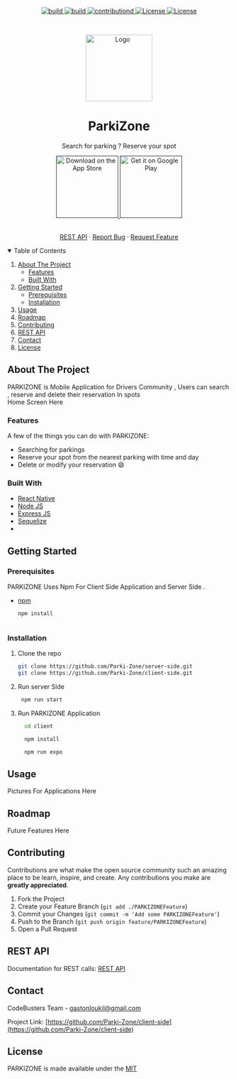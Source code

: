 
<p align="center">
<a href="https://github.com/Parki-Zone/server-side/">
    <img alt="build" src="https://img.shields.io/badge/build-passing-brightgreen?style=for-the-badge">
  </a>
   <a href="https://github.com/Parki-Zone/client-side/">
    <img alt="build" src="https://img.shields.io/badge/build-passing-brightgreen?style=for-the-badge">
  </a>
  
  <a href="#Contributing">
    <img alt="contributiond" src="https://img.shields.io/badge/constributions-welcome-orange?style=for-the-badge">
  </a>
  <a href="https://github.com/Parki-Zone/client-side/blob/main/LICENSE">
    <img alt="License" src="https://img.shields.io/badge/Licence-MIT-blue?style=for-the-badge">
  </a>
 <a href="https://github.com/Parki-Zone/server-side/blob/main/LICENSE">
    <img alt="License" src="https://img.shields.io/badge/Licence-MIT-blue?style=for-the-badge">
  </a>
</p>

<!-- PROJECT LOGO -->
<br />
<p align="center">
  <a href="https://github.com/Parki-Zone/client-side/">
    <img src="logo.png" alt="Logo" width="150" height="150">
  </a>

  <h1 align="center" >ParkiZone</h1>

  <p align="center">
    Search for parking  ? Reserve your spot
    <br />
  </p>
  <p align="center">
  <a href="">
    <img alt="Download on the App Store" title="App Store" src="http://i.imgur.com/0n2zqHD.png" width="140">
  </a>

  <a href="">
    <img alt="Get it on Google Play" title="Google Play" src="http://i.imgur.com/mtGRPuM.png" width="140">
  </a>
</p>
<p align="center">
    <br />
    <a href="#REST-API">REST API</a>
    ·
    <a href="https://github.com/Parki-Zone/server-side/issues">Report Bug</a>
    ·
    <a href="https://github.com/Parki-Zone/client-side/issues">Request Feature</a>
  </p>
</p>




<details open="open">
  <summary>Table of Contents</summary>
  <ol>
    <li>
      <a href="#about-the-project">About The Project</a>
      <ul>
        <li><a href="#Features">Features</a></li>
        <li><a href="#built-with">Built With</a></li>
      </ul>
    </li>
    <li>
      <a href="#getting-started">Getting Started</a>
      <ul>
        <li><a href="#prerequisites">Prerequisites</a></li>
        <li><a href="#installation">Installation</a></li>
      </ul>
    </li>
    <li><a href="#usage">Usage</a></li>
    <li><a href="#roadmap">Roadmap</a></li>
    <li><a href="#contributing">Contributing</a></li>
    <li><a href="#REST-API">REST API</a></li>
    <li><a href="#contact">Contact</a></li>
    <li><a href="#license">License</a></li>
  </ol>
</details>



<!-- ABOUT THE PROJECT -->
## About The Project
PARKIZONE is Mobile Application for Drivers Community , Users can search , reserve and delete their reservation In spots 
<br>
Home Screen Here


### Features
 A few of the things you can do with PARKIZONE:
 
  * Searching for parkings
  * Reserve your spot from the nearest parking with time and day
  * Delete or modify your reservation 😄

### Built With

* [React Native](https://reactnative.dev)
* [Node JS](https://nodejs.org)
* [Express JS](https://expressjs.com)
* [Sequelize](https://www.sequelize.com)
* 


## Getting Started

### Prerequisites

PARKIZONE Uses Npm For Client Side Application and Server Side .
* [npm](https://nodejs.org/en/)
  ```sh
  npm install 
  ```

  ```
### Installation

1. Clone the repo
   ```sh
   git clone https://github.com/Parki-Zone/server-side.git
   git clone https://github.com/Parki-Zone/client-side.git
   ```
2. Run server Side
    ```sh
     npm run start
     ```

3. Run PARKIZONE Application
    ```sh
      cd client
    ```

    ```sh
      npm install
    ```

    ```sh
      npm run expo
    ```



## Usage
Pictures For Applications Here





## Roadmap
Future Features Here




## Contributing

Contributions are what make the open source community such an amazing place to be learn, inspire, and create. Any contributions you make are **greatly appreciated**.

1. Fork the Project
2. Create your Feature Branch (`git add ./PARKIZONEFeature`)
3. Commit your Changes (`git commit -m 'Add some PARKIZONEFeature'`)
4. Push to the Branch (`git push origin feature/PARKIZONEFeature`)
5. Open a Pull Request

## REST API
Documentation for REST calls: [REST API](./REST.md)

## Contact

CodeBusters Team  - gastonloukil@gmail.com

Project Link: [https://github.com/Parki-Zone/client-side](https://github.com/Parki-Zone/client-side)


## License

PARKIZONE is made available under the <a href="https://github.com/Parki-Zone/client-side/blob/main/LICENSE">MIT</a>




